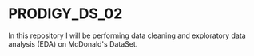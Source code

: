 # PRODIGY_DS_02
In this repository I will be performing data cleaning and exploratory data analysis (EDA) on McDonald's DataSet.
